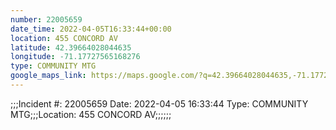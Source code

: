 ```yaml
---
number: 22005659
date_time: 2022-04-05T16:33:44+00:00
location: 455 CONCORD AV
latitude: 42.39664028044635
longitude: -71.17727565168276
type: COMMUNITY MTG
google_maps_link: https://maps.google.com/?q=42.39664028044635,-71.17727565168276
---
```


;;;Incident #: 22005659  Date: 2022-04-05 16:33:44   Type: COMMUNITY MTG;;;Location: 455 CONCORD AV;;;;;;
